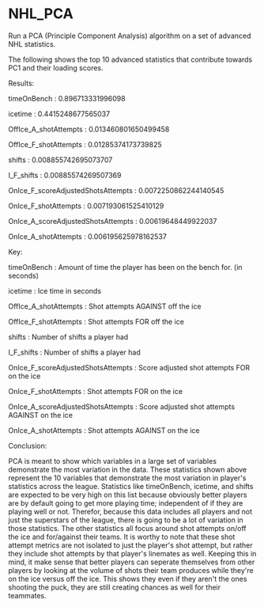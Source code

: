 # NHL_PCA
Run a PCA (Principle Component Analysis) algorithm on a set of advanced NHL statistics.

The following shows the top 10 advanced statistics that contribute towards PC1 and their loading scores.



Results:

timeOnBench :  0.896713331996098

icetime :  0.4415248677565037

OffIce_A_shotAttempts :  0.013460801650499458

OffIce_F_shotAttempts :  0.01285374173739825

shifts :  0.008855742695073707

I_F_shifts :  0.00885574269507369

OnIce_F_scoreAdjustedShotsAttempts :  0.0072250862244140545

OnIce_F_shotAttempts :  0.007193061525410129

OnIce_A_scoreAdjustedShotsAttempts :  0.00619648449922037

OnIce_A_shotAttempts :  0.006195625978162537



Key:

timeOnBench :  Amount of time the player has been on the bench for. (in seconds)

icetime :  Ice time in seconds

OffIce_A_shotAttempts :  Shot attempts AGAINST off the ice

OffIce_F_shotAttempts :  Shot attempts FOR off the ice

shifts :  Number of shifts a player had

I_F_shifts :  Number of shifts a player had

OnIce_F_scoreAdjustedShotsAttempts :  Score adjusted shot attempts FOR on the ice

OnIce_F_shotAttempts :  Shot attempts FOR on the ice

OnIce_A_scoreAdjustedShotsAttempts :  Score adjusted shot attempts AGAINST on the ice

OnIce_A_shotAttempts :  Shot attempts AGAINST on the ice



Conclusion:

PCA is meant to show which variables in a large set of variables demonstrate the most variation in the data. These statistics shown above represent the 10 variables that demonstrate the most variation in player's statistics across the league. Statistics like timeOnBench, icetime, and shifts are expected to be very high on this list because obviously better players are by default going to get more playing time; independent of if they are playing well or not. Therefor, because this data includes all players and not just the superstars of the league, there is going to be a lot of variation in those statistics. The other statistics all focus around shot attempts on/off the ice and for/against their teams. It is worthy to note that these shot attempt metrics are not isolated to just the player's shot attempt, but rather they include shot attempts by that player's linemates as well. Keeping this in mind, it make sense that better players can seperate themselves from other players by looking at the volume of shots their team produces while they're on the ice versus off the ice. This shows they even if they aren't the ones shooting the puck, they are still creating chances as well for their teammates.
